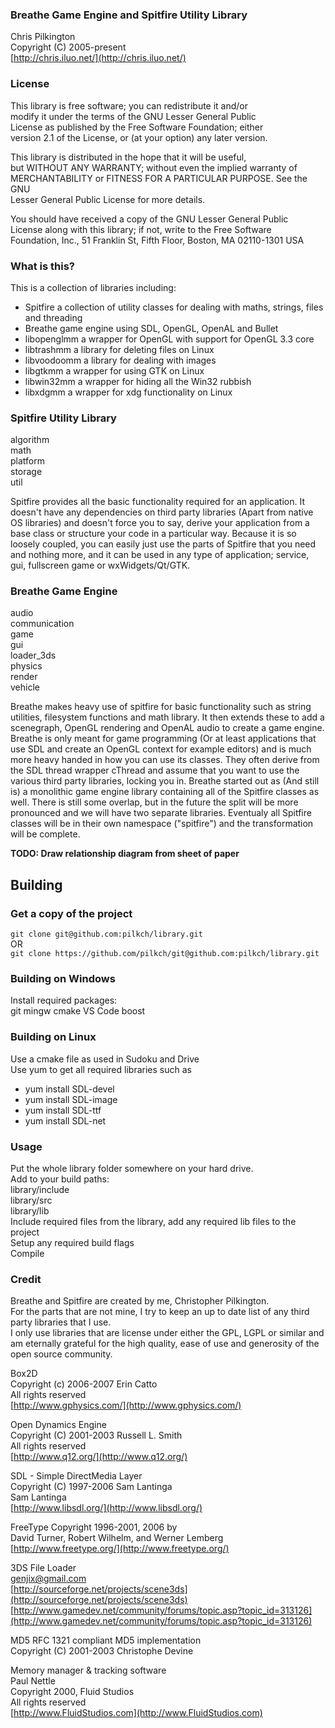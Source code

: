### Breathe Game Engine and Spitfire Utility Library  
 Chris Pilkington  
 Copyright (C) 2005-present  
 [http://chris.iluo.net/](http://chris.iluo.net/)

### License

This library is free software; you can redistribute it and/or  
 modify it under the terms of the GNU Lesser General Public  
 License as published by the Free Software Foundation; either  
 version 2.1 of the License, or (at your option) any later version.

This library is distributed in the hope that it will be useful,  
 but WITHOUT ANY WARRANTY; without even the implied warranty of  
 MERCHANTABILITY or FITNESS FOR A PARTICULAR PURPOSE. See the GNU  
 Lesser General Public License for more details.

You should have received a copy of the GNU Lesser General Public  
 License along with this library; if not, write to the Free Software  
 Foundation, Inc., 51 Franklin St, Fifth Floor, Boston, MA 02110-1301 USA  

### What is this?

This is a collection of libraries including:

*   Spitfire a collection of utility classes for dealing with maths, strings, files and threading
*   Breathe game engine using SDL, OpenGL, OpenAL and Bullet
*   libopenglmm a wrapper for OpenGL with support for OpenGL 3.3 core
*   libtrashmm a library for deleting files on Linux
*   libvoodoomm a library for dealing with images
*   libgtkmm a wrapper for using GTK on Linux
*   libwin32mm a wrapper for hiding all the Win32 rubbish
*   libxdgmm a wrapper for xdg functionality on Linux

### Spitfire Utility Library

algorithm  
math  
platform  
storage  
util  

Spitfire provides all the basic functionality required for an application. It doesn't have any dependencies on third party libraries (Apart from native OS libraries) and doesn't force you to say, derive your application from a base class or structure your code in a particular way. Because it is so loosely coupled, you can easily just use the parts of Spitfire that you need and nothing more, and it can be used in any type of application; service, gui, fullscreen game or wxWidgets/Qt/GTK.

### Breathe Game Engine

audio  
communication  
game  
gui  
loader_3ds  
physics  
render  
vehicle  

Breathe makes heavy use of spitfire for basic functionality such as string utilities, filesystem functions and math library. It then extends these to add a scenegraph, OpenGL rendering and OpenAL audio to create a game engine. Breathe is only meant for game programming (Or at least applications that use SDL and create an OpenGL context for example editors) and is much more heavy handed in how you can use its classes. They often derive from the SDL thread wrapper cThread and assume that you want to use the various third party libraries, locking you in. Breathe started out as (And still is) a monolithic game engine library containing all of the Spitfire classes as well. There is still some overlap, but in the future the split will be more pronounced and we will have two separate libraries. Eventualy all Spitfire classes will be in their own namespace ("spitfire") and the transformation will be complete.

**TODO: Draw relationship diagram from sheet of paper**

## Building

### Get a copy of the project

`git clone git@github.com:pilkch/library.git`  
OR  
`git clone https://github.com/pilkch/git@github.com:pilkch/library.git`  

### Building on Windows

Install required packages:  
git
mingw
cmake
VS Code
boost

### Building on Linux

Use a cmake file as used in Sudoku and Drive  
Use yum to get all required libraries such as  
*   yum install SDL-devel
*   yum install SDL-image
*   yum install SDL-ttf
*   yum install SDL-net

### Usage

Put the whole library folder somewhere on your hard drive.  
Add to your build paths:  
library/include  
library/src  
library/lib  
Include required files from the library, add any required lib files to the project  
Setup any required build flags  
Compile

### Credit

Breathe and Spitfire are created by me, Christopher Pilkington.   
For the parts that are not mine, I try to keep an up to date list of any third party libraries that I use.   
I only use libraries that are license under either the GPL, LGPL or similar and am eternally grateful for the high quality, ease of use and generosity of the open source community.

Box2D  
 Copyright (c) 2006-2007 Erin Catto  
 All rights reserved  
 [http://www.gphysics.com/](http://www.gphysics.com/)

Open Dynamics Engine  
 Copyright (C) 2001-2003 Russell L. Smith  
 All rights reserved  
 [http://www.q12.org/](http://www.q12.org/)

SDL - Simple DirectMedia Layer  
 Copyright (C) 1997-2006 Sam Lantinga  
 Sam Lantinga  
 [http://www.libsdl.org/](http://www.libsdl.org/)

FreeType Copyright 1996-2001, 2006 by  
 David Turner, Robert Wilhelm, and Werner Lemberg  
 [http://www.freetype.org/](http://www.freetype.org/)

3DS File Loader  
 genjix@gmail.com  
 [http://sourceforge.net/projects/scene3ds](http://sourceforge.net/projects/scene3ds)  
 [http://www.gamedev.net/community/forums/topic.asp?topic_id=313126](http://www.gamedev.net/community/forums/topic.asp?topic_id=313126)

MD5 RFC 1321 compliant MD5 implementation  
 Copyright (C) 2001-2003 Christophe Devine

Memory manager & tracking software  
 Paul Nettle  
 Copyright 2000, Fluid Studios  
 All rights reserved  
 [http://www.FluidStudios.com](http://www.FluidStudios.com)
 